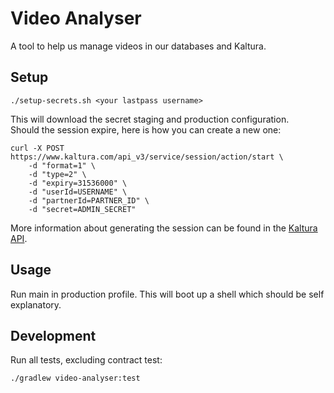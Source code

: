 # Video Analyser

A tool to help us manage videos in our databases and Kaltura.

## Setup

```
./setup-secrets.sh <your lastpass username>
```

This will download the secret staging and production configuration.  
Should the session expire, here is how you can create a new one:

```
curl -X POST https://www.kaltura.com/api_v3/service/session/action/start \
    -d "format=1" \
    -d "type=2" \
    -d "expiry=31536000" \
    -d "userId=USERNAME" \
    -d "partnerId=PARTNER_ID" \
    -d "secret=ADMIN_SECRET"
```

More information about generating the session can be found in the [Kaltura API](https://developer.kaltura.com/api-docs/Generate_API_Sessions/session/session_start).

## Usage

Run main in production profile. This will boot up a shell which should be self explanatory.

## Development

Run all tests, excluding contract test:
```
./gradlew video-analyser:test
```
